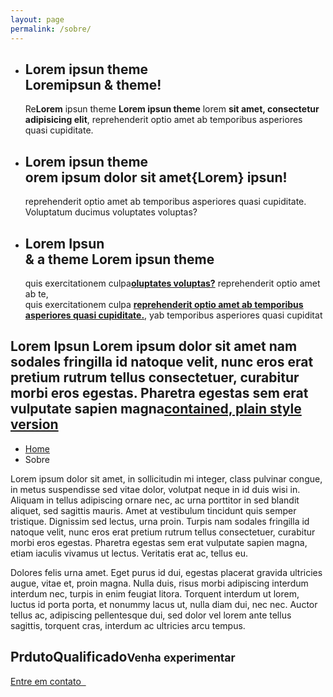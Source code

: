 ```yaml
---
layout: page
permalink: /sobre/
---
```

<div class="main">

<section id="slider_wrapper" class="slider_wrapper full_page_photo">
     <div id="main_flexslider" class="flexslider">
          <ul class="slides">
               <li class="item" style="background-image: url(/assets/images/1.jpg)">
                    <div class="container">
                         <div class="carousel-caption">
                              <h1>Lorem <strong>ipsun</strong> theme<br>
                                  Lorem<strong>ipsun</strong> &amp; <strong>theme</strong>!</h1>
                              <p class="lead skincolored">Re<strong>Lorem</strong> ipsun theme <strong>Lorem ipsun theme</strong> lorem <strong>sit amet, consectetur adipisicing elit</strong>, reprehenderit optio amet ab temporibus asperiores quasi cupiditate.</p>
                             </div>
                    </div>
               </li>
               <li class="item" style="background-image: url(/assets/images/2.jpg)">
                    <div class="container">
                         <div class="carousel-caption">
                              <h1>Lorem <strong>ipsun theme</strong><br>
                                   orem ipsum dolor sit amet<strong>{Lorem}</strong> ipsun!</h1>
                              <p class="lead skincolored">reprehenderit optio amet ab temporibus asperiores quasi cupiditate. Voluptatum ducimus voluptates voluptas?</p>
                         </div>
                    </div>
               </li>
               <li class="item" style="background-image: url(/assets/images/3.jpg)">
                    <div class="container">
                         <div class="carousel-caption">
                              <h1 class="skincolored"><strong>Lorem</strong> Ipsun<br>
                                   &amp; a <strong>theme</strong> Lorem <strong>ipsun theme</strong></h1>
                              <p class="lead">quis exercitationem culpa<a href="#"><strong>oluptates voluptas?</strong></a> reprehenderit optio amet ab te,<br>
                                   quis exercitationem culpa <a href="#"><strong>reprehenderit optio amet ab temporibus asperiores quasi cupiditate.</strong></a>, yab temporibus asperiores quasi cupiditat</p>
                         </div>
                    </div>
               </li>
          </ul>
     </div>
</section>
<div class="container">
<section class="hgroup">
               <h2>Lorem Ipsun <strong>Lorem ipsum dolor sit amet</strong> nam sodales fringilla id natoque velit, nunc eros erat pretium rutrum tellus consectetuer, curabitur morbi eros egestas. Pharetra egestas sem erat vulputate sapien magna<a href="#">contained, plain style version</a></h2>
               <ul class="breadcrumb pull-right">
                    <li><a href="/{{ site.baseurl }}">Home</a> </li>
                    <li class="active">Sobre</li>
               </ul>
</section>
<section class="article-text">
               <div class="row">
                    <div class="col-sm-8 col-md-8">
                         <p>Lorem ipsum dolor sit amet, in sollicitudin mi integer, class pulvinar congue, in metus suspendisse sed vitae dolor, volutpat neque in id duis wisi in. Aliquam in tellus adipiscing ornare nec, ac urna porttitor in sed blandit aliquet, sed sagittis mauris. Amet at vestibulum tincidunt quis semper tristique. Dignissim sed lectus, urna proin. Turpis nam sodales fringilla id natoque velit, nunc eros erat pretium rutrum tellus consectetuer, curabitur morbi eros egestas. Pharetra egestas sem erat vulputate sapien magna, etiam iaculis vivamus ut lectus. Veritatis erat ac, tellus eu. </p>
                         <p class="columns_2">Dolores felis urna amet. Eget purus id dui, egestas placerat gravida ultricies augue, vitae et, proin magna. Nulla duis, risus morbi adipiscing interdum interdum nec, turpis in enim feugiat litora. Torquent interdum ut lorem, luctus id porta porta, et nonummy lacus ut, nulla diam dui, nec nec. Auctor tellus ac, adipiscing pellentesque dui, sed dolor vel lorem ante tellus sagittis, torquent cras, interdum ac ultricies arcu tempus.</p>
                    </div>
                    <div class="col-sm-4 col-md-4">
                         <div class="service_teaser vertical">
                              <div class="service_photo">
                                   <figure style="background-image:url(/assets/images/1.jpg)"></figure>
                              </div>
                              <div class="service_details">
                                   <h2 class="section_header skincolored"><b>Prduto</b>Qualificado<small>Venha experimentar</small></h2>
                                   <a class="btn btn-primary" href="/{{ site.baseurl }}contato">Entre em contato &nbsp; <i class="fa fa-code-fork"></i></a> </div>
                         </div>
                    </div>
               </div>
          </section>
